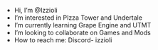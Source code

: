 -  Hi, I’m @Izzioli
-  I’m interested in PIzza Tower and Undertale
-  I’m currently learning Grape Engine and UTMT
-  I’m looking to collaborate on Games and Mods
-  How to reach me: Discord- izzioli

<!---
Izzioli/Izzioli is a ✨ special ✨ repository because its `README.md` (this file) appears on your GitHub profile.
You can click the Preview link to take a look at your changes.
--->
